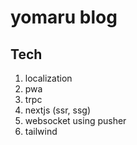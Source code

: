 # yomaru blog

## Tech

1. localization
2. pwa
3. trpc
4. nextjs (ssr, ssg)
5. websocket using pusher
6. tailwind
